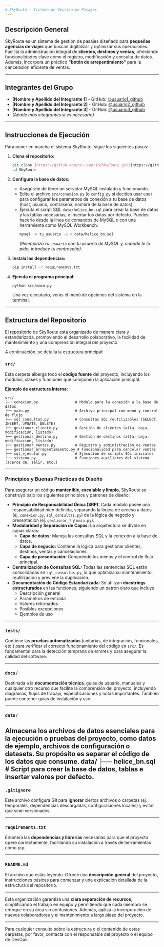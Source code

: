 ```yaml
---
# SkyRoute - Sistema de Gestión de Pasajes
---
```


## Descripción General

SkyRoute es un sistema de gestión de pasajes diseñado para **pequeñas agencias de viajes** que buscan digitalizar y optimizar sus operaciones. Facilita la administración integral de **clientes, destinos y ventas**, ofreciendo funcionalidades clave como el registro, modificación y consulta de datos. Además, incorpora un práctico **"botón de arrepentimiento"** para la cancelación eficiente de ventas.

---

## Integrantes del Grupo

* **[Nombre y Apellido del Integrante 1]** - GitHub: [@usuario1_github](https://github.com/usuario1_github)
* **[Nombre y Apellido del Integrante 2]** - GitHub: [@usuario2_github](https://github.com/usuario2_github)
* **[Nombre y Apellido del Integrante 3]** - GitHub: [@usuario3_github](https://github.com/usuario3_github)
* *(Añade más integrantes si es necesario)*

---

## Instrucciones de Ejecución

Para poner en marcha el sistema SkyRoute, sigue los siguientes pasos:

1.  **Clona el repositorio:**
    ```bash
    git clone [https://github.com/tu-usuario/SkyRoute.git](https://github.com/tu-usuario/SkyRoute.git)
    cd SkyRoute
    ```

2.  **Configura la base de datos:**
    * Asegúrate de tener un servidor MySQL instalado y funcionando.
    * Edita el archivo `src/conexion.py` (o `config.py` si decides usar ese) para configurar los parámetros de conexión a tu base de datos (host, usuario, contraseña, nombre de la base de datos).
    * Ejecuta el script SQL `data/helice_bn.sql` para crear la base de datos y las tablas necesarias, e insertar los datos por defecto. Puedes hacerlo desde la línea de comandos de MySQL o con una herramienta como MySQL Workbench:
        ```bash
        mysql -u tu_usuario -p < data/helice_bn.sql
        ```
        *(Reemplaza `tu_usuario` con tu usuario de MySQL y, cuando te lo pida, introduce tu contraseña).*

3.  **Instala las dependencias:**
    ```bash
    pip install -r requirements.txt
    ```

4.  **Ejecuta el programa principal:**
    ```bash
    python src/main.py
    ```
    Una vez ejecutado, verás el menú de opciones del sistema en la terminal.

---

## Estructura del Repositorio

El repositorio de SkyRoute está organizado de manera clara y estandarizada, promoviendo el desarrollo colaborativo, la facilidad de mantenimiento y una comprensión integral del proyecto.

A continuación, se detalla la estructura principal:

### `src/`
Esta carpeta alberga todo el **código fuente** del proyecto, incluyendo los módulos, clases y funciones que componen la aplicación principal.

**Ejemplo de estructura interna:**
```
src/
├── conexion.py                 # Módulo para la conexión a la base de datos
├── main.py                     # Archivo principal con menú y control de flujo
├── sql_consultas.py            # Consultas SQL reutilizables (SELECT, INSERT, UPDATE, DELETE)
├── gestionar_cliente.py        # Gestión de clientes (alta, baja, modificación, listado)
├── gestionar_destino.py        # Gestión de destinos (alta, baja, modificación, listado)
├── gestionar_ventas.py         # Registro y administración de ventas
├── gestionar_arrepentimiento.py # Funcionalidad para cancelar ventas
├── sql_ejecutar.py             # Ejecución de scripts SQL iniciales
└── sistema.py                  # Funciones auxiliares del sistema (acerca de, salir, etc.)
```

---

### Principios y Buenas Prácticas de Diseño

Para asegurar un código **mantenible, escalable y limpio**, SkyRoute se construyó bajo los siguientes principios y patrones de diseño:

* **Principio de Responsabilidad Única (SRP):** Cada módulo posee una responsabilidad bien definida, separando la lógica de acceso a datos (ej. `conexion.py`, `sql_consultas.py`) de la lógica de negocio y presentación (ej. `gestionar_*` y `main.py`).
* **Modularidad y Separación de Capas:** La arquitectura se divide en capas claras:
    * **Capa de datos:** Maneja las consultas SQL y la conexión a la base de datos.
    * **Capa de negocio:** Contiene la lógica para gestionar clientes, destinos, ventas y cancelaciones.
    * **Capa de presentación:** Comprende los menús y el control de flujo principal.
* **Centralización de Consultas SQL:** Todas las sentencias SQL están consolidadas en `sql_consultas.py`, lo que optimiza su mantenimiento, reutilización y previene la duplicación.
* **Documentación de Código Estandarizada:** Se utilizan **docstrings estructurados** en las funciones, siguiendo un patrón claro que incluye:
    * Descripción general
    * Parámetros de entrada
    * Valores retornados
    * Posibles excepciones
    * Ejemplos de uso

---

### `tests/`
Contiene las **pruebas automatizadas** (unitarias, de integración, funcionales, etc.) para verificar el correcto funcionamiento del código en `src/`. Es fundamental para la detección temprana de errores y para asegurar la calidad del software.

---

### `docs/`
Destinada a la **documentación técnica**, guías de usuario, manuales y cualquier otro recurso que facilite la comprensión del proyecto, incluyendo diagramas, flujos de trabajo, especificaciones y notas importantes. También puede contener guías de instalación y uso.

---

### `data/`
Almacena los **archivos de datos** esenciales para la ejecución o pruebas del proyecto, como datos de ejemplo, archivos de configuración o datasets. Su propósito es separar el código de los datos que consume.
data/
├── helice_bn.sql              # Script para crear la base de datos, tablas e insertar valores por defecto.
---

### `.gitignore`
Este archivo configura Git para **ignorar** ciertos archivos o carpetas (ej. temporales, dependencias descargadas, configuraciones locales) y evitar que sean versionados.

---

### `requirements.txt`
Enumera las **dependencias y librerías** necesarias para que el proyecto opere correctamente, facilitando su instalación a través de herramientas como `pip`.

---

### `README.md`
El archivo que estás leyendo. Ofrece una **descripción general** del proyecto, instrucciones básicas para comenzar y una explicación detallada de la estructura del repositorio.

---

Esta organización garantiza una **clara separación de recursos**, simplificando el trabajo en equipo y permitiendo que cada miembro se enfoque en su área sin confusiones. Además, agiliza la incorporación de nuevos colaboradores y el mantenimiento a largo plazo del proyecto.

---

Para cualquier consulta sobre la estructura o el contenido de estas carpetas, por favor, contacta con el responsable del proyecto o el equipo de DevOps.
